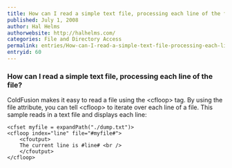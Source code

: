 ```yaml
---
title: How can I read a simple text file, processing each line of the file?
published: July 1, 2008
author: Hal Helms
authorwebsite: http://halhelms.com/
categories: File and Directory Access
permalink: entries/How-can-I-read-a-simple-text-file-processing-each-line-of-the-file.html
entryid: 60
---
```


<h3>How can I read a simple text file, processing each line of the file?</h3>

<p>
ColdFusion makes it easy to read a file using the &lt;cfloop&gt; tag. By using the file attribute, you can tell &lt;cfloop&gt; to iterate over each line of a file. This sample reads in a text file and displays each line:
</p>

<pre><code class="language-markup">&lt;cfset myfile = expandPath(&quot;./dump.txt&quot;)&gt;
&lt;cfloop index=&quot;line&quot; file=&quot;#myfile#&quot;&gt;
	&lt;cfoutput&gt;
	The current line is #line# &lt;br /&gt;
	&lt;/cfoutput&gt;
&lt;/cfloop&gt;
</code></pre>



